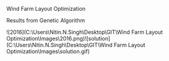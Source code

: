 Wind Farm Layout Optimization

Results from Genetic Algorithm

![2016](C:\Users\Nitin.N.Singh\Desktop\GIT\Wind Farm Layout Optimization\Images\2016.png)![solution](C:\Users\Nitin.N.Singh\Desktop\GIT\Wind Farm Layout Optimization\Images\solution.gif)
